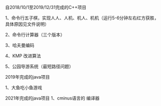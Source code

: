 
自2018/10/1至2019/12/31完成的C++项目
 
1、命令行五子棋，实现人人、人机、机人、机机（运行5-6分钟左右红方获胜，具体原因见文件说明）
 
2、命令行计算器（三个版本）

3、哈夫曼编码

4、KMP 改进算法

5、公园导游系统（最短路径问题）

2019年完成的java项目

1、大鱼吃小鱼游戏

2021年完成的java项目
1、cminus语言的 编译器
